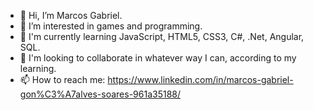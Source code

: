 - 👋 Hi, I’m Marcos Gabriel.
- 👀 I’m interested in games and programming.
- 🌱 I'm currently learning JavaScript, HTML5, CSS3, C#, .Net, Angular, SQL.
- 💞️ I'm looking to collaborate in whatever way I can, according to my learning.
- 📫 How to reach me: https://www.linkedin.com/in/marcos-gabriel-gon%C3%A7alves-soares-961a35188/

<!---
marcosgs18/marcosgs18 is a ✨ special ✨ repository because its `README.md` (this file) appears on your GitHub profile.
You can click the Preview link to take a look at your changes.
--->

